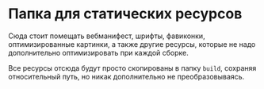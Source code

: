 # Папка для статических ресурсов

Сюда стоит помещать вебманифест, шрифты, фавиконки, оптимизированные картинки, а также другие ресурсы, которые не надо дополнительно оптимизировать при каждой сборке.

Все ресурсы отсюда будут просто скопированы в папку `build`, сохраняя относительный путь, но никак дополнительно не преобразовываясь.
